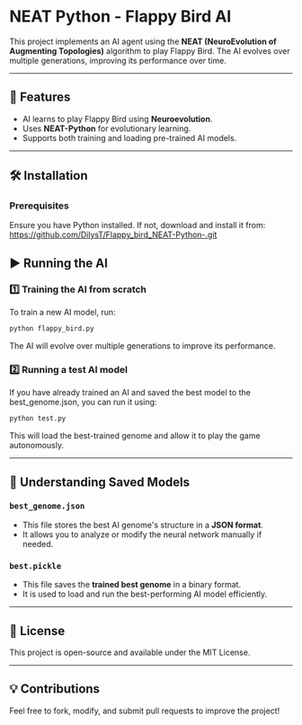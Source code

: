 # NEAT Python - Flappy Bird AI

This project implements an AI agent using the **NEAT (NeuroEvolution of Augmenting Topologies)** algorithm to play Flappy Bird. The AI evolves over multiple generations, improving its performance over time.

---

## 🚀 Features
- AI learns to play Flappy Bird using **Neuroevolution**.
- Uses **NEAT-Python** for evolutionary learning.
- Supports both training and loading pre-trained AI models.

---

## 🛠 Installation
### Prerequisites
Ensure you have Python installed. If not, download and install it from:
https://github.com/DilysT/Flappy_bird_NEAT-Python-.git

## ▶️ Running the AI
### 1️⃣ Training the AI from scratch
To train a new AI model, run:
```bash
python flappy_bird.py
```
The AI will evolve over multiple generations to improve its performance.

### 2️⃣ Running a test AI model
If you have already trained an AI and saved the best model to the best_genome.json, you can run it using:
```bash
python test.py
```
This will load the best-trained genome and allow it to play the game autonomously.

---

## 📁 Understanding Saved Models
### `best_genome.json`
- This file stores the best AI genome's structure in a **JSON format**.
- It allows you to analyze or modify the neural network manually if needed.

### `best.pickle`
- This file saves the **trained best genome** in a binary format.
- It is used to load and run the best-performing AI model efficiently.

---

## 📄 License
This project is open-source and available under the MIT License.

---

## 💡 Contributions
Feel free to fork, modify, and submit pull requests to improve the project!

